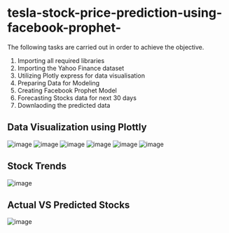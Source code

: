# tesla-stock-price-prediction-using-facebook-prophet-
The following tasks are carried out in order to achieve the objective.

1. Importing all required libraries
2. Importing the Yahoo Finance dataset
3. Utilizing Plotly express for data visualisation
4. Preparing Data for Modeling
5. Creating Facebook Prophet Model
6. Forecasting Stocks data for next 30 days
7. Downlaoding the predicted data

## Data Visualization using Plottly 
![image](https://github.com/user-attachments/assets/ef99f6c2-3cb5-4a99-a34f-78ffadda0146)
![image](https://github.com/user-attachments/assets/8bcdb113-fd1d-422d-b09b-960bd3d3acc8)
![image](https://github.com/user-attachments/assets/29e7053f-46d8-487a-bc88-fb9101fa025d)
![image](https://github.com/user-attachments/assets/a0b1233e-56d0-48b7-98f4-8002d8c273a2)
![image](https://github.com/user-attachments/assets/7b3ed425-a8a2-4652-8bed-df6a1843e84e)
![image](https://github.com/user-attachments/assets/8c0e0bee-f247-4808-a650-b3fce27c6887)

## Stock Trends
![image](https://github.com/user-attachments/assets/e1dcded5-77dd-4c8d-82c9-642d3b2ecf19)

## Actual VS Predicted Stocks
![image](https://github.com/user-attachments/assets/42fd2ed7-6fbb-412d-a7d3-a26babfb1da4)
